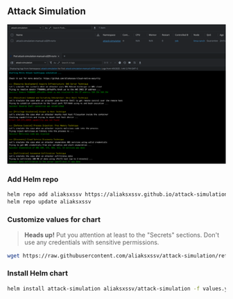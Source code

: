 ## Attack Simulation

![Screenshot](./images/screenshot.png)

### Add Helm repo
``` bash
helm repo add aliaksxssv https://aliaksxssv.github.io/attack-simulation/
helm repo update aliaksxssv
``` 

### Customize values for chart

> **Heads up!** Put you attention at least to the "Secrets" sections. Don't use any credentials with sensitive permissions.

``` bash
wget https://raw.githubusercontent.com/aliaksxssv/attack-simulation/refs/heads/main/helm/values.yaml
``` 

### Install Helm chart
``` bash
helm install attack-simulation aliaksxssv/attack-simulation -f values.yaml --namespace attack-simulation --create-namespace

``` 
